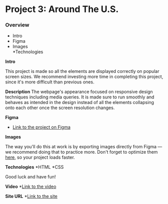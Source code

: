 # Project 3: Around The U.S.

### Overview  

* Intro  
* Figma  
* Images  
*Technologies
  
**Intro**
  
This project is made so all the elements are displayed correctly on popular screen sizes. We recommend investing more time in completing this project, since it's more difficult than previous ones.  

**Description**
The webpage's appearance focused on responsive design techniques including media queries. It is made sure to run smoothly and  behaves as intended in the design instead of all the elements collapsing onto each other once the screen resolution changes.
  
**Figma**  
  
* [Link to the project on Figma](https://www.figma.com/file/ii4xxsJ0ghevUOcssTlHZv/Sprint-3%3A-Around-the-US?node-id=0%3A1)  
  
**Images**  
  
The way you'll do this at work is by exporting images directly from Figma — we recommend doing that to practice more. Don't forget to optimize them [here](https://tinypng.com/), so your project loads faster. 

**Technologies**
*HTML
*CSS
  
Good luck and have fun!


**Video**
*[Link to the video](https://drive.google.com/drive/u/0/folders/1zFv6pMarljxxFVEA_EecffjIC8RwsMtT)

**Site URL**
*[Link to the site](https://taejook.github.io/se_project_aroundtheus/)